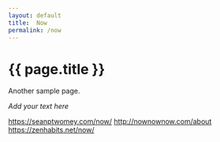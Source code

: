 ```yaml
---
layout: default
title:  Now
permalink: /now
---
```


# {{ page.title }}


Another sample page.

_Add your text here_


https://seanptwomey.com/now/
http://nownownow.com/about
https://zenhabits.net/now/
